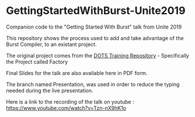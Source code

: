 # GettingStartedWithBurst-Unite2019

Companion code to the "Getting Started With Burst" talk from Unite 2019

This repository shows the process used to add and take advantage of the Burst Compiler, to an existant project.

The original project comes from the [DOTS Training Repository](https://github.com/Unity-Technologies/DOTS-training-samples) - Specifically the Project called Factory

Final Slides for the talk are also available here in PDF form. 

The branch named Presentation, was used in order to reduce the typing needed during the live presentation.

Here is a link to the recording of the talk on youtube : https://www.youtube.com/watch?v=Tzn-nX9hK1o
